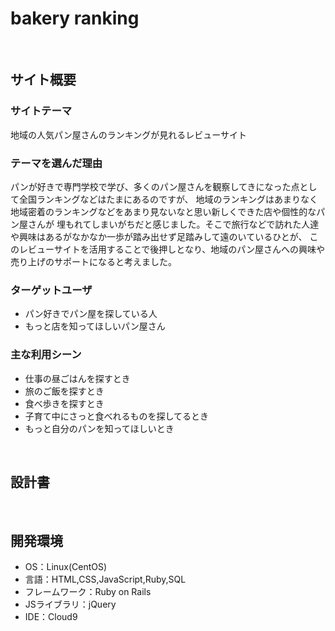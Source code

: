 # bakery ranking
​
## サイト概要
### サイトテーマ
地域の人気パン屋さんのランキングが見れるレビューサイト
​
### テーマを選んだ理由
パンが好きで専門学校で学び、多くのパン屋さんを観察してきになった点として全国ランキングなどはたまにあるのですが、
地域のランキングはあまりなく地域密着のランキングなどをあまり見ないなと思い新しくできた店や個性的なパン屋さんが
埋もれてしまいがちだと感じました。そこで旅行などで訪れた人達や興味はあるがなかなか一歩が踏み出せず足踏みして遠のいているひとが、
このレビューサイトを活用することで後押しとなり、地域のパン屋さんへの興味や売り上げのサポートになると考えました。
​
### ターゲットユーザ
- パン好きでパン屋を探している人
- もっと店を知ってほしいパン屋さん
​
### 主な利用シーン
- 仕事の昼ごはんを探すとき
- 旅のご飯を探すとき
- 食べ歩きを探すとき
- 子育て中にさっと食べれるものを探してるとき
- もっと自分のパンを知ってほしいとき

​
## 設計書
<!--テーマを設定・提出する時点では不要です-->
​
## 開発環境
- OS：Linux(CentOS)
- 言語：HTML,CSS,JavaScript,Ruby,SQL
- フレームワーク：Ruby on Rails
- JSライブラリ：jQuery
- IDE：Cloud9
​
